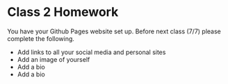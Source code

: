 # Class 2 Homework

You have your Github Pages website set up. Before next class (7/7) please complete the following.

* Add links to all your social media and personal sites
* Add an image of yourself 
* Add a bio
* Add a bio
